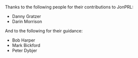 Thanks to the following people for their contributions to JonPRL:

- Danny Gratzer
- Darin Morrison

And to the following for their guidance:

- Bob Harper
- Mark Bickford
- Peter Dybjer
